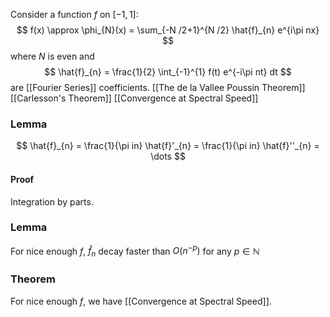 Consider a function $f$ on $[-1,1]$:
$$
f(x) \approx \phi_{N}(x) = \sum_{-N /2+1}^{N /2} \hat{f}_{n} e^{i\pi nx}
$$
where $N$ is even and
$$
\hat{f}_{n} = \frac{1}{2} \int_{-1}^{1} f(t) e^{-i\pi nt} dt
$$
are [[Fourier Series]] coefficients. 
[[The de la Vallee Poussin Theorem]]
[[Carlesson's Theorem]]
[[Convergence at Spectral Speed]]
### Lemma
$$
\hat{f}_{n} = \frac{1}{\pi in} \hat{f}'_{n} = \frac{1}{\pi in} \hat{f}''_{n} = \dots
$$
#### Proof
Integration by parts.
### Lemma
For nice enough $f$, $\hat{f}_{n}$ decay faster than $O(n^{-p})$ for any $p \in \mathbb{N}$
### Theorem
For nice enough $f$, we have [[Convergence at Spectral Speed]].
